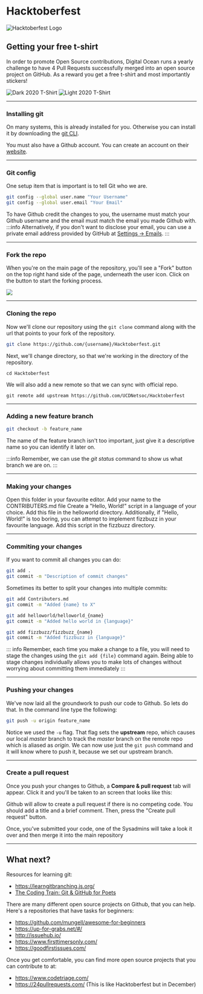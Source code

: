 # Hacktoberfest

![Hacktoberfest Logo](https://hacktoberfest.digitalocean.com/assets/HF-full-logo-b05d5eb32b3f3ecc9b2240526104cf4da3187b8b61963dd9042fdc2536e4a76c.svg)

## Getting your free t-shirt

In order to promote Open Source contributions, Digital Ocean runs a yearly challenge to have 4 Pull Requests successfully merged into an open source project on GitHub. As a reward you get a free t-shirt and most importantly stickers!

![Dark 2020 T-Shirt](https://hacktoberfest.digitalocean.com/assets/hero-mobile-tshirt-dark-8cc94224ac51522095d62756fc02e6857ef006298d7e60100cfa631f2bf2fd66.png) ![Light 2020 T-Shirt](https://hacktoberfest.digitalocean.com/assets/hero-mobile-tshirt-light-e7bdf6cacca3140f846da649f37e45fdc6f6a33b3e93ba546044d58dcbda3f0d.png)

---

### Installing git
On many systems, this is already installed for you. Otherwise you can install it by downloading the [git CLI](https://git-scm.com/downloads).

You must also have a Github account. You can create an account on their [website](https://github.com).

----

### Git config

One setup item that is important is to tell Git who we are.

```bash
git config --global user.name "Your Username"
git config --global user.email "Your Email"
```
To have Github credit the changes to you, the username must match your Github username and the email must match the email you made Github with.
:::info
Alternatively, if you don't want to disclose your email, you can use a private email address provided by GitHub at [Settings -> Emails](https://github.com/settings/emails).
:::

----

### Fork the repo

When you're on the main page of the repository, you'll see a "Fork" button on the top right hand side of the page, underneath the user icon. Click on the button to start the forking process. 

![](https://i.imgur.com/2r11Dk6.png)

----

### Cloning the repo

Now we'll clone our repository using the `git clone` command along with the url that points to your fork of the repository.

```bash
git clone https://github.com/{username}/Hacktoberfest.git
```

Next, we'll change directory, so that we're working in the directory of the repository.

```
cd Hacktoberfest
```

We will also add a new remote so that we can sync with official repo.
```
git remote add upstream https://github.com/UCDNetsoc/Hacktoberfest
```

----

### Adding a new feature branch

```bash
git checkout -b feature_name
```

The name of the feature branch isn't too important, just give it a descriptive name so you can identify it later on.

:::info
Remember, we can use the _git status_ command to show us what branch we are on.
:::

----

### Making your changes

Open this folder in your favourite editor. 
Add your name to the CONTRIBUTERS.md file
Create a "Hello, World!" script in a language of your choice. Add this file in the helloworld directory. Additionally, if "Hello, World!" is too boring, you can attempt to implement fizzbuzz in your favourite language. Add this script in the fizzbuzz directory.

----

### Commiting your changes

If you want to commit all changes you can do:
```bash
git add .
git commit -m "Description of commit changes"
```

Sometimes its better to split your changes into multiple commits:
```bash
git add Contributers.md
git commit -m "Added {name} to X"

git add helloworld/helloworld_{name}
git commit -m "Added hello world in {language}"

git add fizzbuzz/fizzbuzz_{name}
git commit -m "Added fizzbuzz in {language}"
```

::: info
Remember, each time you make a change to a file, you will need to stage the changes using the `git add {file}` command again. Being able to stage changes individually allows you to make lots of changes without worrying about committing them immediately
:::

----

### Pushing your changes

We've now laid all the groundwork to push our code to Github. So lets do that. In the command line type the following:
```bash
git push -u origin feature_name
```

Notice we used the `-u` flag. That flag sets the **upstream** repo, which causes our local _master_ branch to track the _master_ branch on the remote repo which is aliased as _origin_. We can now use just the `git push` command and it will know where to push it, because we set our upstream branch.

----

### Create a pull request

Once you push your changes to Github, a **Compare & pull request** tab will appear. Click it and you'll be taken to an screen that looks like this:


Github will allow to create a pull request if there is no competing code. You should add a title and a brief comment. Then, press the "Create pull request" button.

Once, you've submitted your code, one of the Sysadmins will take a look it over and then merge it into the main repository


---

## What next?
Resources for learning git:
- https://learngitbranching.js.org/
- [The Coding Train: Git & GitHub for Poets](https://www.youtube.com/watch?v=BCQHnlnPusY&vl=en)

There are many different open source projects on Github, that you can help. Here's a repositories that have tasks for beginners:
- https://github.com/mungell/awesome-for-beginners
- https://up-for-grabs.net/#/
- http://issuehub.io/
- https://www.firsttimersonly.com/
- https://goodfirstissues.com/

Once you get comfortable, you can find more open source projects that you can contribute to at:
- https://www.codetriage.com/
- https://24pullrequests.com/ (This is like Hacktoberfest but in December)
